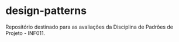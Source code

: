 # design-patterns
Repositório destinado para as avaliações da Disciplina de Padrões de Projeto - INF011.
